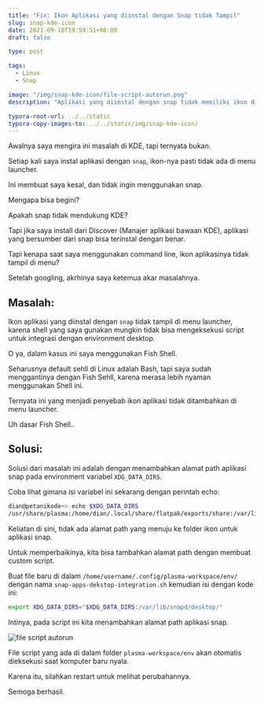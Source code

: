 ```yaml
---
title: "Fix: Ikon Aplikasi yang diinstal dengan Snap tidak Tampil"
slug: snap-kde-icon
date: 2021-09-18T19:59:51+08:00
draft: false

type: post

tags:
  - Linux
  - Snap

image: "/img/snap-kde-icon/file-script-autorun.png"
description: "Aplikasi yang diinstal dengan snap tidak memiliki ikon di menu launcher. Gimana cara perbaikinya?"

typora-root-url: ../../static
typora-copy-images-to: ../../static/img/snap-kde-icon/
---
```


Awalnya saya mengira ini masalah di KDE, tapi ternyata bukan.

Setiap kali saya instal aplikasi dengan `snap`, ikon-nya pasti tidak ada di menu launcher.

Ini membuat saya kesal, dan tidak ingin menggunakan snap.

Mengapa bisa begini?

Apakah snap tidak mendukung KDE?

Tapi jika saya install dari Discover  (Manajer aplikasi bawaan KDE), aplikasi yang bersumber dari snap bisa terinstal dengan benar.

Tapi kenapa saat saya menggunakan command line, ikon aplikasinya tidak tampil di menu? 

Setelah googling, akrhinya saya ketemua akar masalahnya.

## Masalah:

Ikon aplikasi yang diinstal dengan `snap` tidak tampil di menu launcher, karena shell yang saya gunakan mungkin tidak bisa mengeksekusi script untuk integrasi dengan environment desktop.

O ya, dalam kasus ini saya menggunakan Fish Shell.

Seharusnya default sehll di Linux adalah Bash, tapi saya sudah menggantinya dengan Fish Sehll, karena merasa lebih nyaman menggunakan Shell ini.

Ternyata ini yang menjadi penyebab ikon aplikasi tidak ditambahkan di menu launcher.

Uh dasar Fish Shell..

## Solusi:

Solusi dari masalah ini adalah dengan menambahkan alamat path aplikasi snap pada environment variabel `XDG_DATA_DIRS`.

Coba lihat gimana isi variabel ini sekarang dengan perintah echo:

```bash
dian@petanikode~> echo $XDG_DATA_DIRS
/usr/share/plasma:/home/dian/.local/share/flatpak/exports/share:/var/lib/flatpak/exports/share:/usr/local/share:/usr/share
```

Keliatan di sini, tidak ada alamat path yang menuju ke folder ikon untuk aplikasi snap.

Untuk memperbaikinya, kita bisa tambahkan alamat path dengan membuat custom script.

Buat file baru di dalam `/home/username/.config/plasma-workspace/env/` dengan nama `snap-apps-dekstop-integration.sh` kemudian isi dengan kode ini:

```bash
export XDG_DATA_DIRS="$XDG_DATA_DIRS:/var/lib/snapd/desktop/"
```

Intinya, pada script ini kita menambahkan alamat path aplikasi snap.

![file script autorun](/img/snap-kde-icon/file-script-autorun.png)

File script yang ada di dalam folder `plasma-workspace/env` akan otomatis dieksekusi saat komputer baru nyala.

Karena itu, silahkan restart untuk melihat perubahannya.

Semoga berhasil.